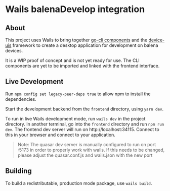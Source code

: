 # Wails balenaDevelop integration

## About

This project uses Wails to bring together [go-cli components](https://github.com/balena-labs-research/go-cli) and the [device-uis](https://github.com/balena-labs-research/starter-interface) framework to create a desktop application for development on balena devices.

It is a WIP proof of concept and is not yet ready for use. The CLI components are yet to be imported and linked with the frontend interface.

## Live Development

Run `npm config set legacy-peer-deps true` to allow npm to install the dependencies.

Start the development backend from the `frontend` directory, using `yarn dev`.

To run in live Wails development mode, run `wails dev` in the project directory. In another terminal, go into the `frontend`
directory and run `npm run dev`. The frontend dev server will run on http://localhost:34115. Connect to this in your
browser and connect to your application.

> Note: The quasar dev server is manually configured to run on port :5173
> in order to properly work with wails.
> If this needs to be changed, please adjust the quasar.conf.js and wails.json with the new port

## Building

To build a redistributable, production mode package, use `wails build`.
